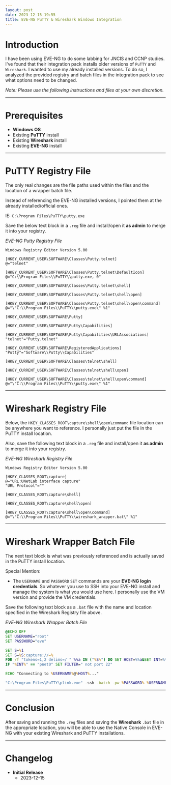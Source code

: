 ```yaml
---
layout: post
date: 2023-12-15 19:55
title: EVE-NG PuTTY & Wireshark Windows Integration
---
```


# Introduction

I have been using EVE-NG to do some labbing for JNCIS and CCNP studies. I've found that their integration pack installs older versions of `PuTTY` and `Wireshark`. I wanted to use my already installed versions. To do so, I analyzed the provided registry and batch files in the integration pack to see what options need to be changed.

*Note: Please use the following instructions and files at your own discretion.*

***

# Prerequisites

- **Windows OS**
- Existing **PuTTY** install
- Existing **Wireshark** install
- Existing **EVE-NG** install

***

# PuTTY Registry File

The only real changes are the file paths used within the files and the location of a wrapper batch file.

Instead of referencing the EVE-NG installed versions, I pointed them at the already installed/official ones.

IE: `C:\Program Files\PuTTY\putty.exe`

Save the below text block in a `.reg` file and install/open it **as admin** to merge it into your registry.

*EVE-NG Putty Registry File*
```text
Windows Registry Editor Version 5.00

[HKEY_CURRENT_USER\SOFTWARE\Classes\Putty.telnet]
@="telnet"

[HKEY_CURRENT_USER\SOFTWARE\Classes\Putty.telnet\DefaultIcon]
@="C:\\Program Files\\PuTTY\\putty.exe, 0"

[HKEY_CURRENT_USER\SOFTWARE\Classes\Putty.telnet\shell]

[HKEY_CURRENT_USER\SOFTWARE\Classes\Putty.telnet\shell\open]

[HKEY_CURRENT_USER\SOFTWARE\Classes\Putty.telnet\shell\open\command]
@="\"C:\\Program Files\\PuTTY\\putty.exe\" %1"

[HKEY_CURRENT_USER\SOFTWARE\Putty]

[HKEY_CURRENT_USER\SOFTWARE\Putty\Capabilities]

[HKEY_CURRENT_USER\SOFTWARE\Putty\Capabilities\URLAssociations]
"telnet"="Putty.telnet"

[HKEY_CURRENT_USER\SOFTWARE\RegisteredApplications]
"Putty"="Software\\Putty\\Capabilities"

[HKEY_CURRENT_USER\SOFTWARE\Classes\telnet\shell]

[HKEY_CURRENT_USER\SOFTWARE\Classes\telnet\shell\open]

[HKEY_CURRENT_USER\SOFTWARE\Classes\telnet\shell\open\command]
@="\"C:\\Program Files\\PuTTY\\putty.exe\" %1"
```

***

# Wireshark Registry File

Below, the `HKEY_CLASSES_ROOT\capture\shell\open\command` file location can be anywhere you want to reference. I personally just put the file in the PuTTY install location.

Also, save the following text block in a `.reg` file and install/open it **as admin** to merge it into your registry.

*EVE-NG Wireshark Registry File*
```text
Windows Registry Editor Version 5.00

[HKEY_CLASSES_ROOT\capture]
@="URL:UNetLab interface capture"
"URL Protocol"=""

[HKEY_CLASSES_ROOT\capture\shell]

[HKEY_CLASSES_ROOT\capture\shell\open]

[HKEY_CLASSES_ROOT\capture\shell\open\command]
@="\"C:\\Program Files\\PuTTY\\wireshark_wrapper.bat\" %1"
```

***

# Wireshark Wrapper Batch File

The next text block is what was previously referenced and is actually saved in the PuTTY install location.

Special Mention:
- The `USERNAME` and `PASSWORD` `SET` commands are your **EVE-NG login credentials**. So whatever you use to SSH into your EVE-NG install and manage the system is what you would use here. I personally use the VM version and provide the VM credentials.

Save the following text block as a `.bat` file with the name and location specified in the Wireshark Registry file above.

*EVE-NG Wireshark Wrapper Batch File*
```cmd
@ECHO OFF
SET USERNAME="root"
SET PASSWORD="eve"

SET S=%1
SET S=%S:capture://=%
FOR /f "tokens=1,2 delims=/ " %%a IN ("%S%") DO SET HOST=%%a&SET INT=%%b
IF "%INT%" == "pnet0" SET FILTER=" not port 22"

ECHO "Connecting to %USERNAME%@%HOST%..."

"C:\Program Files\PuTTY\plink.exe" -ssh -batch -pw %PASSWORD% %USERNAME%@%HOST% "tcpdump -U -i %INT% -s 0 -w -%FILTER%" | "C:\Program Files\Wireshark\Wireshark.exe" -k -i -
```

***

# Conclusion

After saving and running the `.reg` files and saving the **Wireshark** `.bat` file in the appropriate location, you will be able to use the Native Console in EVE-NG with your existing Wireshark and PuTTY installations.

***

# Changelog

- **Initial Release**
  - 2023-12-15 